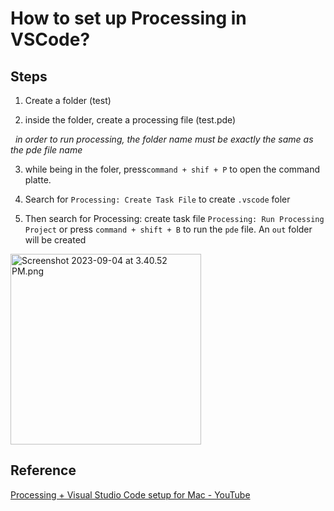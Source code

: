 # How to set up Processing in VSCode?

## Steps

1. Create a folder (test)

2. inside the folder, create a processing file (test.pde)

  *in order to run processing, the folder name must be exactly the same as the pde file name*

3. while being in the foler, press`command + shif + P` to open the command platte.

4. Search for `Processing: Create Task File` to create `.vscode` foler

5. Then search for Processing: create task file `Processing: Run Processing Project` or press `command + shift + B` to run the `pde` file. An `out` folder will be created

<img src="f./Screenshot%202023-09-04%20at%203.40.52%20PM.png" title="" alt="Screenshot 2023-09-04 at 3.40.52 PM.png" width="305">

## Reference

[Processing + Visual Studio Code setup for Mac - YouTube](https://youtu.be/FlVFRzX6jtE?si=mwbmAPfOJhcqP7cM)
